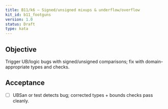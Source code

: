 ```yaml
---
title: B11/k6 — Signed/unsigned mixups & underflow/overflow
kit_id: b11_footguns
version: 1.0
status: Draft
type: kata
---
```

## Objective
Trigger UB/logic bugs with signed/unsigned comparisons; fix with domain-appropriate types and checks.
## Acceptance
- [ ] UBSan or test detects bug; corrected types + bounds checks pass cleanly.
